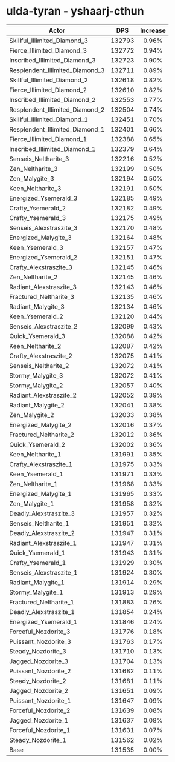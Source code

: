 # ulda-tyran - yshaarj-cthun
| Actor | DPS | Increase |
|---|:---:|:---:|
|Skillful_Illimited_Diamond_3|132793|0.96%|
|Fierce_Illimited_Diamond_3|132772|0.94%|
|Inscribed_Illimited_Diamond_3|132723|0.90%|
|Resplendent_Illimited_Diamond_3|132711|0.89%|
|Skillful_Illimited_Diamond_2|132618|0.82%|
|Fierce_Illimited_Diamond_2|132610|0.82%|
|Inscribed_Illimited_Diamond_2|132553|0.77%|
|Resplendent_Illimited_Diamond_2|132504|0.74%|
|Skillful_Illimited_Diamond_1|132451|0.70%|
|Resplendent_Illimited_Diamond_1|132401|0.66%|
|Fierce_Illimited_Diamond_1|132388|0.65%|
|Inscribed_Illimited_Diamond_1|132379|0.64%|
|Senseis_Neltharite_3|132216|0.52%|
|Zen_Neltharite_3|132199|0.50%|
|Zen_Malygite_3|132194|0.50%|
|Keen_Neltharite_3|132191|0.50%|
|Energized_Ysemerald_3|132185|0.49%|
|Crafty_Ysemerald_2|132182|0.49%|
|Crafty_Ysemerald_3|132175|0.49%|
|Senseis_Alexstraszite_3|132170|0.48%|
|Energized_Malygite_3|132164|0.48%|
|Keen_Ysemerald_3|132157|0.47%|
|Energized_Ysemerald_2|132151|0.47%|
|Crafty_Alexstraszite_3|132145|0.46%|
|Zen_Neltharite_2|132145|0.46%|
|Radiant_Alexstraszite_3|132143|0.46%|
|Fractured_Neltharite_3|132135|0.46%|
|Radiant_Malygite_3|132134|0.46%|
|Keen_Ysemerald_2|132120|0.44%|
|Senseis_Alexstraszite_2|132099|0.43%|
|Quick_Ysemerald_3|132088|0.42%|
|Keen_Neltharite_2|132087|0.42%|
|Crafty_Alexstraszite_2|132075|0.41%|
|Senseis_Neltharite_2|132072|0.41%|
|Stormy_Malygite_3|132072|0.41%|
|Stormy_Malygite_2|132057|0.40%|
|Radiant_Alexstraszite_2|132052|0.39%|
|Radiant_Malygite_2|132041|0.38%|
|Zen_Malygite_2|132033|0.38%|
|Energized_Malygite_2|132016|0.37%|
|Fractured_Neltharite_2|132012|0.36%|
|Quick_Ysemerald_2|132002|0.36%|
|Keen_Neltharite_1|131991|0.35%|
|Crafty_Alexstraszite_1|131975|0.33%|
|Keen_Ysemerald_1|131971|0.33%|
|Zen_Neltharite_1|131968|0.33%|
|Energized_Malygite_1|131965|0.33%|
|Zen_Malygite_1|131958|0.32%|
|Deadly_Alexstraszite_3|131957|0.32%|
|Senseis_Neltharite_1|131951|0.32%|
|Deadly_Alexstraszite_2|131947|0.31%|
|Radiant_Alexstraszite_1|131947|0.31%|
|Quick_Ysemerald_1|131943|0.31%|
|Crafty_Ysemerald_1|131929|0.30%|
|Senseis_Alexstraszite_1|131924|0.30%|
|Radiant_Malygite_1|131914|0.29%|
|Stormy_Malygite_1|131913|0.29%|
|Fractured_Neltharite_1|131883|0.26%|
|Deadly_Alexstraszite_1|131854|0.24%|
|Energized_Ysemerald_1|131846|0.24%|
|Forceful_Nozdorite_3|131776|0.18%|
|Puissant_Nozdorite_3|131763|0.17%|
|Steady_Nozdorite_3|131710|0.13%|
|Jagged_Nozdorite_3|131704|0.13%|
|Puissant_Nozdorite_2|131682|0.11%|
|Steady_Nozdorite_2|131681|0.11%|
|Jagged_Nozdorite_2|131651|0.09%|
|Puissant_Nozdorite_1|131647|0.09%|
|Forceful_Nozdorite_2|131639|0.08%|
|Jagged_Nozdorite_1|131637|0.08%|
|Forceful_Nozdorite_1|131631|0.07%|
|Steady_Nozdorite_1|131562|0.02%|
|Base|131535|0.00%|
